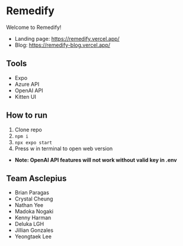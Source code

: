 # Remedify
Welcome to Remedify!
- Landing page: https://remedify.vercel.app/
- Blog: https://remedify-blog.vercel.app/
## Tools
- Expo
- Azure API
- OpenAI API
- Kitten UI
## How to run
1. Clone repo
2. `npm i`
3. `npx expo start`
4. Press w in terminal to open web version
- **Note: OpenAI API features will not work without valid key in .env**
## Team Asclepius
- Brian Paragas
- Crystal Cheung
- Nathan Yee
- Madoka Nogaki
- Kenny Harman
- Deluka LGH
- Jillian Gonzales
- Yeongtaek Lee
